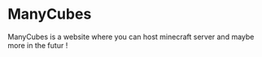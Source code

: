 # ManyCubes
ManyCubes is a website where you can host minecraft server and maybe more in the futur !

